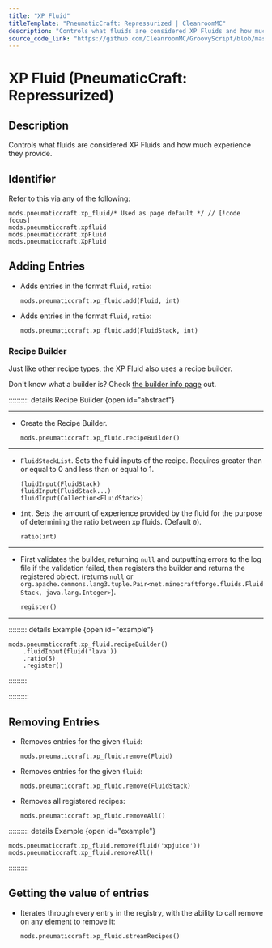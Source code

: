 ```yaml
---
title: "XP Fluid"
titleTemplate: "PneumaticCraft: Repressurized | CleanroomMC"
description: "Controls what fluids are considered XP Fluids and how much experience they provide."
source_code_link: "https://github.com/CleanroomMC/GroovyScript/blob/master/src/main/java/com/cleanroommc/groovyscript/compat/mods/pneumaticcraft/XpFluid.java"
---
```


# XP Fluid (PneumaticCraft: Repressurized)

## Description

Controls what fluids are considered XP Fluids and how much experience they provide.

## Identifier

Refer to this via any of the following:

```groovy:no-line-numbers {1}
mods.pneumaticcraft.xp_fluid/* Used as page default */ // [!code focus]
mods.pneumaticcraft.xpfluid
mods.pneumaticcraft.xpFluid
mods.pneumaticcraft.XpFluid
```


## Adding Entries

- Adds entries in the format `fluid`, `ratio`:

    ```groovy:no-line-numbers
    mods.pneumaticcraft.xp_fluid.add(Fluid, int)
    ```

- Adds entries in the format `fluid`, `ratio`:

    ```groovy:no-line-numbers
    mods.pneumaticcraft.xp_fluid.add(FluidStack, int)
    ```


### Recipe Builder

Just like other recipe types, the XP Fluid also uses a recipe builder.

Don't know what a builder is? Check [the builder info page](../../getting_started/builder.md) out.

:::::::::: details Recipe Builder {open id="abstract"}

---

- Create the Recipe Builder.

    ```groovy:no-line-numbers
    mods.pneumaticcraft.xp_fluid.recipeBuilder()
    ```

---

- `FluidStackList`. Sets the fluid inputs of the recipe. Requires greater than or equal to 0 and less than or equal to 1.

    ```groovy:no-line-numbers
    fluidInput(FluidStack)
    fluidInput(FluidStack...)
    fluidInput(Collection<FluidStack>)
    ```

- `int`. Sets the amount of experience provided by the fluid for the purpose of determining the ratio between xp fluids. (Default `0`).

    ```groovy:no-line-numbers
    ratio(int)
    ```

---

- First validates the builder, returning `null` and outputting errors to the log file if the validation failed, then registers the builder and returns the registered object. (returns `null` or `org.apache.commons.lang3.tuple.Pair<net.minecraftforge.fluids.FluidStack, java.lang.Integer>`).

    ```groovy:no-line-numbers
    register()
    ```

---

::::::::: details Example {open id="example"}
```groovy:no-line-numbers
mods.pneumaticcraft.xp_fluid.recipeBuilder()
    .fluidInput(fluid('lava'))
    .ratio(5)
    .register()
```

:::::::::

::::::::::

## Removing Entries

- Removes entries for the given `fluid`:

    ```groovy:no-line-numbers
    mods.pneumaticcraft.xp_fluid.remove(Fluid)
    ```

- Removes entries for the given `fluid`:

    ```groovy:no-line-numbers
    mods.pneumaticcraft.xp_fluid.remove(FluidStack)
    ```

- Removes all registered recipes:

    ```groovy:no-line-numbers
    mods.pneumaticcraft.xp_fluid.removeAll()
    ```

:::::::::: details Example {open id="example"}
```groovy:no-line-numbers
mods.pneumaticcraft.xp_fluid.remove(fluid('xpjuice'))
mods.pneumaticcraft.xp_fluid.removeAll()
```

::::::::::

## Getting the value of entries

- Iterates through every entry in the registry, with the ability to call remove on any element to remove it:

    ```groovy:no-line-numbers
    mods.pneumaticcraft.xp_fluid.streamRecipes()
    ```
